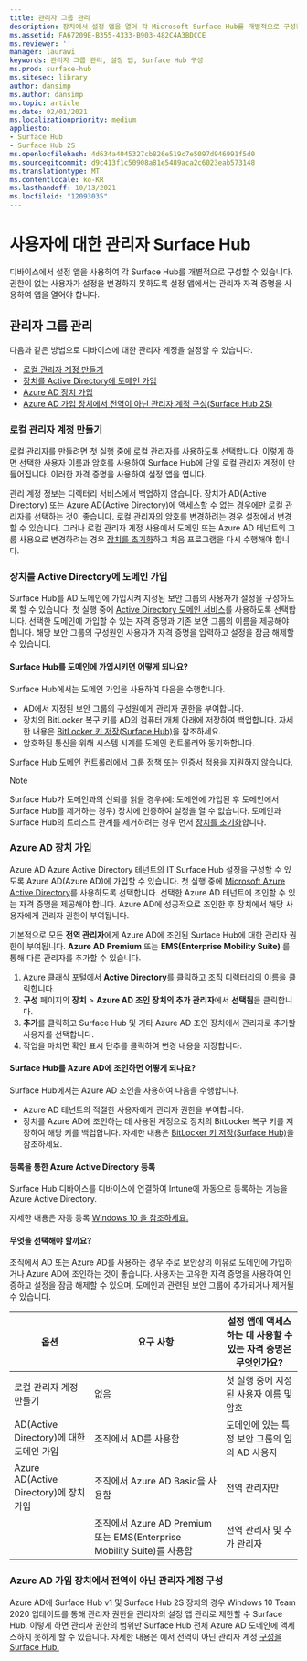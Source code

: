 ```yaml
---
title: 관리자 그룹 관리
description: 장치에서 설정 앱을 열어 각 Microsoft Surface Hub를 개별적으로 구성할 수 있습니다.
ms.assetid: FA67209E-B355-4333-B903-482C4A3BDCCE
ms.reviewer: ''
manager: laurawi
keywords: 관리자 그룹 관리, 설정 앱, Surface Hub 구성
ms.prod: surface-hub
ms.sitesec: library
author: dansimp
ms.author: dansimp
ms.topic: article
ms.date: 02/01/2021
ms.localizationpriority: medium
appliesto:
- Surface Hub
- Surface Hub 2S
ms.openlocfilehash: 4d634a4045327cb826e519c7e5097d946991f5d0
ms.sourcegitcommit: d9c413f1c50908a81e5489aca2c6023eab573148
ms.translationtype: MT
ms.contentlocale: ko-KR
ms.lasthandoff: 10/13/2021
ms.locfileid: "12093035"
---
```

# <a name="admin-group-management-for-surface-hub"></a>사용자에 대한 관리자 Surface Hub

디바이스에서 설정 앱을 사용하여 각 Surface Hub를 개별적으로 구성할 수 있습니다. 권한이 없는 사용자가 설정을 변경하지 못하도록 설정 앱에서는 관리자 자격 증명을 사용하여 앱을 열어야 합니다.

## <a name="admin-group-management"></a>관리자 그룹 관리

다음과 같은 방법으로 디바이스에 대한 관리자 계정을 설정할 수 있습니다.

- [로컬 관리자 계정 만들기](#create-a-local-admin-account)
- [장치를 Active Directory에 도메인 가입](#domain-join-the-device-to-active-directory)
- [Azure AD 장치 가입](#azure-ad-join-the-device)
- [Azure AD 가입 장치에서 전역이 아닌 관리자 계정 구성(Surface Hub 2S)](#configure-non-global-admin-accounts-on-azure-ad-joined-devices)

### <a name="create-a-local-admin-account"></a>로컬 관리자 계정 만들기

로컬 관리자를 만들려면 [첫 실행 중에 로컬 관리자를 사용하도록 선택합니다](first-run-program-surface-hub.md). 이렇게 하면 선택한 사용자 이름과 암호를 사용하여 Surface Hub에 단일 로컬 관리자 계정이 만들어집니다. 이러한 자격 증명을 사용하여 설정 앱을 엽니다.

관리 계정 정보는 디렉터리 서비스에서 백업하지 않습니다. 장치가 AD(Active Directory) 또는 Azure AD(Active Directory)에 액세스할 수 없는 경우에만 로컬 관리자를 선택하는 것이 좋습니다. 로컬 관리자의 암호를 변경하려는 경우 설정에서 변경할 수 있습니다. 그러나 로컬 관리자 계정 사용에서 도메인 또는 Azure AD 테넌트의 그룹 사용으로 변경하려는 경우 [장치를 초기화](device-reset-surface-hub.md)하고 처음 프로그램을 다시 수행해야 합니다.

### <a name="domain-join-the-device-to-active-directory"></a>장치를 Active Directory에 도메인 가입

Surface Hub를 AD 도메인에 가입시켜 지정된 보안 그룹의 사용자가 설정을 구성하도록 할 수 있습니다. 첫 실행 중에 [Active Directory 도메인 서비스](first-run-program-surface-hub.md#active-directory-domain-services)를 사용하도록 선택합니다. 선택한 도메인에 가입할 수 있는 자격 증명과 기존 보안 그룹의 이름을 제공해야 합니다. 해당 보안 그룹의 구성원인 사용자가 자격 증명을 입력하고 설정을 잠금 해제할 수 있습니다.

#### <a name="what-happens-when-you-domain-join-your-surface-hub"></a>Surface Hub를 도메인에 가입시키면 어떻게 되나요?

Surface Hub에서는 도메인 가입을 사용하여 다음을 수행합니다.

- AD에서 지정된 보안 그룹의 구성원에게 관리자 권한을 부여합니다.
- 장치의 BitLocker 복구 키를 AD의 컴퓨터 개체 아래에 저장하여 백업합니다. 자세한 내용은 [BitLocker 키 저장(Surface Hub)](save-bitlocker-key-surface-hub.md)을 참조하세요.
- 암호화된 통신을 위해 시스템 시계를 도메인 컨트롤러와 동기화합니다.

Surface Hub 도메인 컨트롤러에서 그룹 정책 또는 인증서 적용을 지원하지 않습니다.

> [!NOTE]
> Surface Hub가 도메인과의 신뢰를 읽을 경우(예: 도메인에 가입된 후 도메인에서 Surface Hub를 제거하는 경우) 장치에 인증하여 설정을 열 수 없습니다. 도메인과 Surface Hub의 트러스트 관계를 제거하려는 경우 먼저 [장치를 초기화](device-reset-surface-hub.md)합니다.

### <a name="azure-ad-join-the-device"></a>Azure AD 장치 가입

Azure AD Azure Active Directory 테넌트의 IT Surface Hub 설정을 구성할 수 있도록 Azure AD(Azure AD)에 가입할 수 있습니다. 첫 실행 중에 [Microsoft Azure Active Directory](first-run-program-surface-hub.md#microsoft-azure-active-directory)를 사용하도록 선택합니다. 선택한 Azure AD 테넌트에 조인할 수 있는 자격 증명을 제공해야 합니다. Azure AD에 성공적으로 조인한 후 장치에서 해당 사용자에게 관리자 권한이 부여됩니다.

기본적으로 모든 **전역 관리자**에게 Azure AD에 조인된 Surface Hub에 대한 관리자 권한이 부여됩니다. **Azure AD Premium** 또는 **EMS(Enterprise Mobility Suite)** 를 통해 다른 관리자를 추가할 수 있습니다.

1. [Azure 클래식 포털](https://portal.azure.com/)에서 **Active Directory**를 클릭하고 조직 디렉터리의 이름을 클릭합니다.
2. **구성** 페이지의 **장치** > **Azure AD 조인 장치의 추가 관리자**에서 **선택됨**을 클릭합니다.
3. **추가**를 클릭하고 Surface Hub 및 기타 Azure AD 조인 장치에서 관리자로 추가할 사용자를 선택합니다.
4. 작업을 마치면 확인 표시 단추를 클릭하여 변경 내용을 저장합니다.

#### <a name="what-happens-when-you-azure-ad-join-your-surface-hub"></a>Surface Hub를 Azure AD에 조인하면 어떻게 되나요?

Surface Hub에서는 Azure AD 조인을 사용하여 다음을 수행합니다.

- Azure AD 테넌트의 적절한 사용자에게 관리자 권한을 부여합니다.
- 장치를 Azure AD에 조인하는 데 사용된 계정으로 장치의 BitLocker 복구 키를 저장하여 해당 키를 백업합니다. 자세한 내용은 [BitLocker 키 저장(Surface Hub)](save-bitlocker-key-surface-hub.md)을 참조하세요.

#### <a name="automatic-enrollment-via-azure-active-directory-join"></a>등록을 통한 Azure Active Directory 등록

Surface Hub 디바이스를 디바이스에 연결하여 Intune에 자동으로 등록하는 기능을 Azure Active Directory.

자세한 내용은 자동 등록 [Windows 10 을 참조하세요.](/intune/windows-enroll#enable-windows-10-automatic-enrollment)

#### <a name="which-should-i-choose"></a>무엇을 선택해야 할까요?

조직에서 AD 또는 Azure AD를 사용하는 경우 주로 보안상의 이유로 도메인에 가입하거나 Azure AD에 조인하는 것이 좋습니다. 사용자는 고유한 자격 증명을 사용하여 인증하고 설정을 잠금 해제할 수 있으며, 도메인과 관련된 보안 그룹에 추가되거나 제거될 수 있습니다.

| 옵션                                            | 요구 사항                            | 설정 앱에 액세스하는 데 사용할 수 있는 자격 증명은 무엇인가요?  |
|---------------------------------------------------|-----------------------------------------|-------|
| 로컬 관리자 계정 만들기                      | 없음                                    | 첫 실행 중에 지정된 사용자 이름 및 암호 |
| AD(Active Directory)에 대한 도메인 가입              | 조직에서 AD를 사용함               | 도메인에 있는 특정 보안 그룹의 임의 AD 사용자 |
| Azure AD(Active Directory)에 장치 가입 | 조직에서 Azure AD Basic을 사용함   | 전역 관리자만 |
| &nbsp;                                            | 조직에서 Azure AD Premium 또는 EMS(Enterprise Mobility Suite)를 사용함 | 전역 관리자 및 추가 관리자 |

### <a name="configure-non-global-admin-accounts-on-azure-ad-joined-devices"></a>Azure AD 가입 장치에서 전역이 아닌 관리자 계정 구성

Azure AD에 Surface Hub v1 및 Surface Hub 2S 장치의 경우 Windows 10 Team 2020 업데이트를 통해 관리자 권한을 관리자의 설정 앱 관리로 제한할 수 Surface Hub. 이렇게 하면 관리자 권한의 범위만 Surface Hub 전체 Azure AD 도메인에 액세스하지 못하게 할 수 있습니다. 자세한 내용은 에서 전역이 아닌 관리자 계정 [구성을 Surface Hub.](surface-hub-2s-nonglobal-admin.md)
